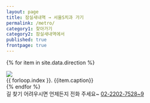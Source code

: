```yaml
---
layout: page
title: 잠실새내역 → 서울S치과 가기
permalink: /metro/
category1: 찾아가기
category2: 잠실새내역에서
published: true
frontpage: true
---
```


<div id="info">

{% for item in site.data.direction %}
<div class="card mb-3">
  <div class="card-body">
    <div class="row">
      <div class="col-lg-8 p-2 "><img class="shadow" src="{{site.url}}/img/{{item.photo}}"></div>
      <div class="col-lg-4 mb-4 ">{{ forloop.index }}. {{item.caption}}</div>
    </div>
  </div>
</div>
{% endfor %}

<div class="mb-4">길 찾기 어려우시면 언제든지 전화 주세요~ <i style="width: 1.5em;" class="fa fa-phone"></i><a href="tel:+82222027528">02-2202-7528</a><a href="tel:+82222027529">~9</a></div>

</div>
